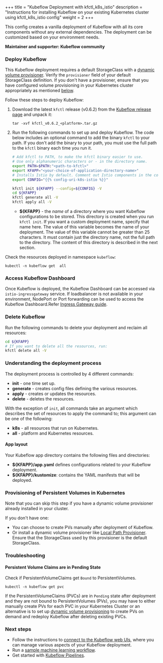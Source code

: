 +++
title = "Kubeflow Deployment with kfctl_k8s_istio"
description = "Instructions for installing Kubeflow on your existing Kubernetes cluster using kfctl_k8s_istio config"
weight = 2
+++

This config creates a vanilla deployment of Kubeflow with all its core components without any external dependencies. The deployment can be customized based on your environment needs.

**Maintainer and supporter: Kubeflow community**

### Deploy Kubeflow

This Kubeflow deployment requires a default StorageClass with a [dynamic volume provisioner](https://kubernetes.io/docs/concepts/storage/dynamic-provisioning/). Verify the `provisioner` field of your default StorageClass definition.
If you don't have a provisioner, ensure that you have configured volume provisioning in your Kubernetes cluster appropriately as mentioned [below](#provisioning-of-persistent-volumes-in-kubernetes).

Follow these steps to deploy Kubeflow:

1. Download the latest `kfctl` release (v0.6.2) from the [Kubeflow release page](https://github.com/kubeflow/kubeflow/releases/tag/v0.6.2) and unpack it:
    ```
    tar -xvf kfctl_v0.6.2_<platform>.tar.gz
    ```

1. Run the following commands to set up and deploy Kubeflow. The code below includes an optional command to add the binary `kfctl` to your path. If you don't add the binary to your path, you must use the full path to the `kfctl` binary each time you run it.

   ```bash
   # Add kfctl to PATH, to make the kfctl binary easier to use.
   # Use only alphanumeric characters or - in the directory name.
   export PATH=$PATH:"<path-to-kfctl>"
   export KFAPP="<your-choice-of-application-directory-name>"
   # Installs Istio by default. Comment out Istio components in the config file to skip Istio installation. See https://github.com/kubeflow/kubeflow/pull/3663
   export CONFIG="{{% config-uri-k8s-istio %}}"

   kfctl init ${KFAPP} --config=${CONFIG} -V
   cd ${KFAPP}
   kfctl generate all -V
   kfctl apply all -V
   ```

   * **${KFAPP}** - the _name_ of a directory where you want Kubeflow
  configurations to be stored. This directory is created when you run
  `kfctl init`. If you want a custom deployment name, specify that name here.
  The value of this variable becomes the name of your deployment.
  The value of this variable cannot be greater than 25 characters. It must
  contain just the directory name, not the full path to the directory.
  The content of this directory is described in the next section.


Check the resources deployed in namespace `kubeflow`:

   ```
   kubectl -n kubeflow get  all

   ```

### Access Kubeflow Dashboard

Once Kubeflow is deployed, the Kubeflow Dashboard can be accessed via `istio-ingressgateway` service. If loadbalancer is not available in your environment, NodePort or Port forwarding can be used to access the Kubeflow Dashboard.Refer [Ingress Gateway guide](https://istio.io/docs/tasks/traffic-management/ingress/ingress-control/).

### Delete Kubeflow

Run the following commands to delete your deployment and reclaim all resources:

```bash
cd ${KFAPP}
# If you want to delete all the resources, run:
kfctl delete all -V
```

### Understanding the deployment process

The deployment process is controlled by 4 different commands:

* **init** - one time set up.
* **generate** - creates config files defining the various resources.
* **apply** - creates or updates the resources.
* **delete** - deletes the resources.

With the exception of `init`, all commands take an argument which describes the
set of resources to apply the command to; this argument can be one of the
following:

* **k8s** - all resources that run on Kubernetes.
* **all** - platform and Kubernetes resources.

#### App layout

Your Kubeflow app directory contains the following files and directories:

* **${KFAPP}/app.yaml** defines configurations related to your Kubeflow deployment.
* **${KFAPP}/kustomize**: contains the YAML manifests that will be deployed.

### Provisioning of Persistent Volumes in Kubernetes

Note that you can skip this step if you have a dynamic volume provisioner already installed in your cluster.

If you don't have one:

* You can choose to create PVs manually after deployment of Kubeflow.
* Or install a dynamic volume provisioner like [Local Path Provisioner](https://github.com/rancher/local-path-provisioner#deployment). Ensure that the StorageClass used by this provisioner is the default StorageClass.

### Troubleshooting

#### Persistent Volume Claims are in Pending State

Check if PersistentVolumeClaims get `Bound` to PersistentVolumes.
   ```
   kubectl -n kubeflow get pvc

   ```

If the PersistentVolumeClaims (PVCs) are in `Pending` state after deployment and they are not bound to PersistentVolumes (PVs), you may have to either manually create PVs for each PVC in your Kubernetes Cluster or an alternative is to set up [dynamic volume provisioning](#provisioning-of-persistent-volumes-in-kubernetes) to create PVs on demand and redeploy Kubeflow after deleting existing PVCs.

### Next steps

* Follow the instructions to [connect to the Kubeflow web
  UIs](/docs/other-guides/accessing-uis/), where you can manage various
  aspects of your Kubeflow deployment.
* Run a [sample machine learning workflow](/docs/examples/kubeflow-samples/).
* Get started with [Kubeflow Pipelines](/docs/pipelines/pipelines-quickstart/).
